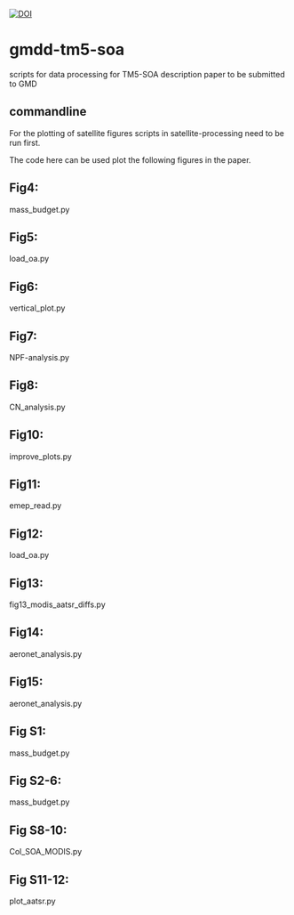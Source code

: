 [![DOI](https://zenodo.org/badge/313570273.svg)](https://zenodo.org/badge/latestdoi/313570273)
# gmdd-tm5-soa
scripts for data processing for TM5-SOA description paper to be submitted to GMD

## commandline

For the plotting of satellite figures scripts in satellite-processing need to be run first. 

The code here can be used plot the following figures in the paper.

## Fig4:
mass_budget.py

## Fig5:
load_oa.py

## Fig6:
vertical_plot.py

## Fig7:
NPF-analysis.py

## Fig8:
CN_analysis.py

## Fig10:
improve_plots.py

## Fig11:
emep_read.py

## Fig12:
load_oa.py

## Fig13:
fig13_modis_aatsr_diffs.py

## Fig14:
aeronet_analysis.py

## Fig15:
aeronet_analysis.py

## Fig S1:
mass_budget.py

## Fig S2-6:
mass_budget.py

## Fig S8-10:
Col_SOA_MODIS.py

## Fig S11-12:
plot_aatsr.py
